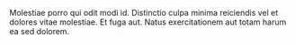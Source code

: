 Molestiae porro qui odit modi id. Distinctio culpa minima reiciendis vel et dolores vitae molestiae. Et fuga aut. Natus exercitationem aut totam harum ea sed dolorem.
